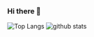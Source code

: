 ### Hi there 👋


![Top Langs](https://github-readme-stats.vercel.app/api/top-langs/?username=jamesnyakush&hide=html&line_height=33)
![github stats](https://github-readme-stats.vercel.app/api?username=jamesnyakush&show_icons=true&count_private=true&line_height=33)
